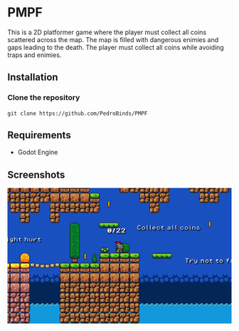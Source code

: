 # PMPF
This is a 2D platformer game where the player must collect all coins scattered across the map.
The map is filled with dangerous enimies and gaps leading to the death.
The player must collect all coins while avoiding traps and enimies.

## Installation
### Clone the repository

	git clone https://github.com/PedroBinds/PMPF

## Requirements
* Godot Engine

## Screenshots
![GameStart](GameStart.png)
